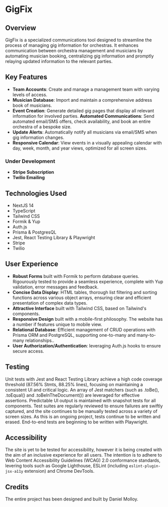 # GigFix

## Overview

GigFix is a specialized communications tool designed to streamline the process of managing gig information for orchestras. It enhances communication between orchestra management and musicians by automating musician booking, centralizing gig information and promptly relaying updated information to the relevant parties.

## Key Features

- **Team Accounts**: Create and manage a management team with varying levels of access.
- **Musician Database**: Import and maintain a comprehensive address book of musicians.
- **Event Creation**: Generate detailed gig pages that display all relevant information for involved parties.
  **Automated Communications**: Send automated email/SMS offers, check availability, and book an entire orchestra of a bespoke size.
- **Update Alerts**: Automatically notify all musicians via email/SMS when gig information changes.
- **Responsive Calendar**: View events in a visually appealing calendar with day, week, month, and year views, optimized for all screen sizes.

### Under Development

- **Stripe Subscription**
- **Twilio Emailing**

## Technologies Used

- NextJS 14
- TypeScript
- Tailwind CSS
- Formik & Yup
- Auth.js
- Prisma & PostgresQL
- Jest, React Testing Library & Playwright
- Stripe
- Twilio

## User Experience

- **Robust Forms** built with Formik to perform database queries. Rigourously tested to provide a seamless experience, complete with Yup validation, error messages and feedback.
- **Concise Data Display**: HTML tables, thorough list filtering and sorting functions across various object arrays, ensuring clear and efficient presentation of complex data types.
- **Attractive Interface** built with Tailwind CSS, based on Tailwind's components.
- **Responsive Design** built with a mobile-first philosophy. The website has a number if features unique to mobile view.
- **Relational Database**: Efficient management of CRUD operations with Prisma ORM and PostgreSQL, supporting one-to-many and many-to-many relationships..
- **User Authorization/Authentication**: leveraging Auth.js hooks to ensure secure access.

## Testing

Unit tests with Jest and React Testing Library achieve a high code coverage threshold (87.56% Stmts, 88.25% lines), focusing on maintaining a consistent UI and critical logic. An array of Jest matchers (such as .toBe(), .toEqual() and .toBeInTheDocument()) are leveraged for effective assertions. Predictable UI output is maintained with snapshot tests for all components. Test suites are regularly reviewed to ensure failures are swiftly captured, and the site continues to be manually tested across a variety of screen sizes.
As this is an ongoing project, tests continue to be written and erased. End-to-end tests are beginning to be written with Playwright.

## Accessibility

The site is yet to be tested for accessibility, however it is being created with the aim of an inclusive experience for all users. The intention is to adhere to Web Content Accessibility Guidelines (WCAG) 2.0 conformance standards, levering tools such as Google Lighthouse, ESLint (including `eslint-plugin-jsx-a11y` extension) and Chrome DevTools.

## Credits

The entire project has been designed and built by Daniel Molloy.
